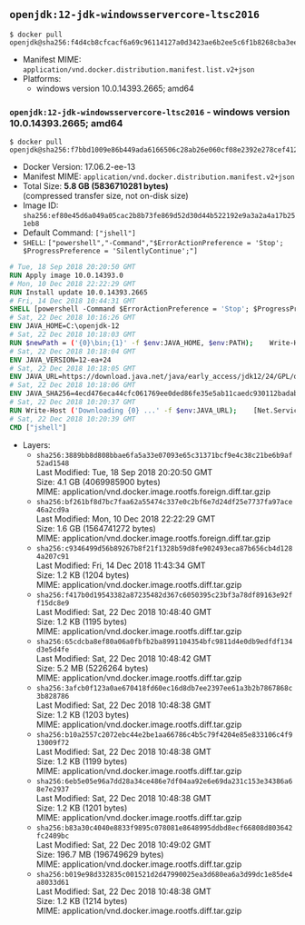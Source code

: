 ## `openjdk:12-jdk-windowsservercore-ltsc2016`

```console
$ docker pull openjdk@sha256:f4d4cb8cfcacf6a69c96114127a0d3423ae6b2ee5c6f1b8268cba3ee80ee69b7
```

-	Manifest MIME: `application/vnd.docker.distribution.manifest.list.v2+json`
-	Platforms:
	-	windows version 10.0.14393.2665; amd64

### `openjdk:12-jdk-windowsservercore-ltsc2016` - windows version 10.0.14393.2665; amd64

```console
$ docker pull openjdk@sha256:f7bbd1009e86b449ada6166506c28ab26e060cf08e2392e278cef412e992cd7f
```

-	Docker Version: 17.06.2-ee-13
-	Manifest MIME: `application/vnd.docker.distribution.manifest.v2+json`
-	Total Size: **5.8 GB (5836710281 bytes)**  
	(compressed transfer size, not on-disk size)
-	Image ID: `sha256:ef80e45d6a049a05cac2b8b73fe869d52d30d44b522192e9a3a2a4a17b251eb8`
-	Default Command: `["jshell"]`
-	`SHELL`: `["powershell","-Command","$ErrorActionPreference = 'Stop'; $ProgressPreference = 'SilentlyContinue';"]`

```dockerfile
# Tue, 18 Sep 2018 20:20:50 GMT
RUN Apply image 10.0.14393.0
# Mon, 10 Dec 2018 22:22:29 GMT
RUN Install update 10.0.14393.2665
# Fri, 14 Dec 2018 10:44:31 GMT
SHELL [powershell -Command $ErrorActionPreference = 'Stop'; $ProgressPreference = 'SilentlyContinue';]
# Sat, 22 Dec 2018 10:16:26 GMT
ENV JAVA_HOME=C:\openjdk-12
# Sat, 22 Dec 2018 10:18:03 GMT
RUN $newPath = ('{0}\bin;{1}' -f $env:JAVA_HOME, $env:PATH); 	Write-Host ('Updating PATH: {0}' -f $newPath); 	setx /M PATH $newPath
# Sat, 22 Dec 2018 10:18:04 GMT
ENV JAVA_VERSION=12-ea+24
# Sat, 22 Dec 2018 10:18:05 GMT
ENV JAVA_URL=https://download.java.net/java/early_access/jdk12/24/GPL/openjdk-12-ea+24_windows-x64_bin.zip
# Sat, 22 Dec 2018 10:18:06 GMT
ENV JAVA_SHA256=4ecd476eca44cfc061769ee0ded86fe35e5ab11caedc930112badab4ce9bfcc2
# Sat, 22 Dec 2018 10:20:37 GMT
RUN Write-Host ('Downloading {0} ...' -f $env:JAVA_URL); 	[Net.ServicePointManager]::SecurityProtocol = [Net.SecurityProtocolType]::Tls12; 	Invoke-WebRequest -Uri $env:JAVA_URL -OutFile 'openjdk.zip'; 	Write-Host ('Verifying sha256 ({0}) ...' -f $env:JAVA_SHA256); 	if ((Get-FileHash openjdk.zip -Algorithm sha256).Hash -ne $env:JAVA_SHA256) { 		Write-Host 'FAILED!'; 		exit 1; 	}; 		Write-Host 'Expanding ...'; 	New-Item -ItemType Directory -Path C:\temp | Out-Null; 	Expand-Archive openjdk.zip -DestinationPath C:\temp; 	Move-Item -Path C:\temp\* -Destination $env:JAVA_HOME; 	Remove-Item C:\temp; 		Write-Host 'Verifying install ...'; 	Write-Host '  java --version'; java --version; 	Write-Host '  javac --version'; javac --version; 		Write-Host 'Removing ...'; 	Remove-Item openjdk.zip -Force; 		Write-Host 'Complete.'
# Sat, 22 Dec 2018 10:20:39 GMT
CMD ["jshell"]
```

-	Layers:
	-	`sha256:3889bb8d808bbae6fa5a33e07093e65c31371bcf9e4c38c21be6b9af52ad1548`  
		Last Modified: Tue, 18 Sep 2018 20:20:50 GMT  
		Size: 4.1 GB (4069985900 bytes)  
		MIME: application/vnd.docker.image.rootfs.foreign.diff.tar.gzip
	-	`sha256:bf261bf8d7bc7faa62a55474c337e0c2bf6e7d24df25e7737fa97ace46a2cd9a`  
		Last Modified: Mon, 10 Dec 2018 22:22:29 GMT  
		Size: 1.6 GB (1564741272 bytes)  
		MIME: application/vnd.docker.image.rootfs.foreign.diff.tar.gzip
	-	`sha256:c9346499d56b89267b8f21f1328b59d8fe902493eca87b656cb4d1284a207c91`  
		Last Modified: Fri, 14 Dec 2018 11:43:34 GMT  
		Size: 1.2 KB (1204 bytes)  
		MIME: application/vnd.docker.image.rootfs.diff.tar.gzip
	-	`sha256:f417b0d19543382a87235482d367c6050395c23bf3a78df89163e92ff15dc8e9`  
		Last Modified: Sat, 22 Dec 2018 10:48:40 GMT  
		Size: 1.2 KB (1195 bytes)  
		MIME: application/vnd.docker.image.rootfs.diff.tar.gzip
	-	`sha256:65cdcba8ef80a06a0fbfb2ba8991104354bfc9811d4e0db9edfdf134d3e5d4fe`  
		Last Modified: Sat, 22 Dec 2018 10:48:42 GMT  
		Size: 5.2 MB (5226264 bytes)  
		MIME: application/vnd.docker.image.rootfs.diff.tar.gzip
	-	`sha256:3afcb0f123a0ae670418fd60ec16d8db7ee2397ee61a3b2b7867868c3b828786`  
		Last Modified: Sat, 22 Dec 2018 10:48:38 GMT  
		Size: 1.2 KB (1203 bytes)  
		MIME: application/vnd.docker.image.rootfs.diff.tar.gzip
	-	`sha256:b10a2557c2072ebc44e2be1aa66786c4b5c79f4204e85e833106c4f913009f72`  
		Last Modified: Sat, 22 Dec 2018 10:48:38 GMT  
		Size: 1.2 KB (1199 bytes)  
		MIME: application/vnd.docker.image.rootfs.diff.tar.gzip
	-	`sha256:6eb5e05e96a7dd28a34ce486e7df04aa92e6e69da231c153e34386a68e7e2937`  
		Last Modified: Sat, 22 Dec 2018 10:48:38 GMT  
		Size: 1.2 KB (1201 bytes)  
		MIME: application/vnd.docker.image.rootfs.diff.tar.gzip
	-	`sha256:b83a30c4040e8833f9895c078081e8648995ddbd8ecf66808d803642fc2409bc`  
		Last Modified: Sat, 22 Dec 2018 10:49:02 GMT  
		Size: 196.7 MB (196749629 bytes)  
		MIME: application/vnd.docker.image.rootfs.diff.tar.gzip
	-	`sha256:b019e98d332835c001521d2d47990025ea3d680ea6a3d99dc1e85de4a8033d61`  
		Last Modified: Sat, 22 Dec 2018 10:48:38 GMT  
		Size: 1.2 KB (1214 bytes)  
		MIME: application/vnd.docker.image.rootfs.diff.tar.gzip
